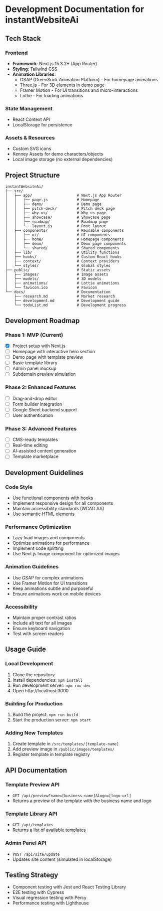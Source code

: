# Development Documentation for instantWebsiteAi

## Tech Stack

### Frontend
- **Framework**: Next.js 15.3.2+ (App Router)
- **Styling**: Tailwind CSS
- **Animation Libraries**:
  - GSAP (GreenSock Animation Platform) - For homepage animations
  - Three.js - For 3D elements in demo page
  - Framer Motion - For UI transitions and micro-interactions
  - Lottie - For loading animations

### State Management
- React Context API
- LocalStorage for persistence

### Assets & Resources
- Custom SVG icons
- Kenney Assets for demo characters/objects
- Local image storage (no external dependencies)

## Project Structure

```
instantWebsiteAi/
├── src/
│   ├── app/                    # Next.js App Router
│   │   ├── page.js             # Homepage
│   │   ├── demo/               # Demo page
│   │   ├── pitch-deck/         # Pitch deck page
│   │   ├── why-us/             # Why us page
│   │   ├── showcase/           # Showcase page
│   │   ├── roadmap/            # Roadmap page
│   │   └── layout.js           # Root layout
│   ├── components/             # Reusable components
│   │   ├── ui/                 # UI components
│   │   ├── home/               # Homepage components
│   │   ├── demo/               # Demo page components
│   │   └── shared/             # Shared components
│   ├── lib/                    # Utility functions
│   ├── hooks/                  # Custom React hooks
│   ├── context/                # Context providers
│   └── styles/                 # Global styles
├── public/                     # Static assets
│   ├── images/                 # Image assets
│   ├── models/                 # 3D models
│   ├── animations/             # Lottie animations
│   └── favicon.ico             # Favicon
└── docs/                       # Documentation
    ├── research.md             # Market research
    ├── development.md          # Development guide
    └── todoList.md             # Development progress
```

## Development Roadmap

### Phase 1: MVP (Current)
- [x] Project setup with Next.js
- [ ] Homepage with interactive hero section
- [ ] Demo page with template preview
- [ ] Basic template library
- [ ] Admin panel mockup
- [ ] Subdomain preview simulation

### Phase 2: Enhanced Features
- [ ] Drag-and-drop editor
- [ ] Form builder integration
- [ ] Google Sheet backend support
- [ ] User authentication

### Phase 3: Advanced Features
- [ ] CMS-ready templates
- [ ] Real-time editing
- [ ] AI-assisted content generation
- [ ] Template marketplace

## Development Guidelines

### Code Style
- Use functional components with hooks
- Implement responsive design for all components
- Maintain accessibility standards (WCAG AA)
- Use semantic HTML elements

### Performance Optimization
- Lazy load images and components
- Optimize animations for performance
- Implement code splitting
- Use Next.js Image component for optimized images

### Animation Guidelines
- Use GSAP for complex animations
- Use Framer Motion for UI transitions
- Keep animations subtle and purposeful
- Ensure animations work on mobile devices

### Accessibility
- Maintain proper contrast ratios
- Include alt text for all images
- Ensure keyboard navigation
- Test with screen readers

## Usage Guide

### Local Development
1. Clone the repository
2. Install dependencies: `npm install`
3. Run development server: `npm run dev`
4. Open http://localhost:3000

### Building for Production
1. Build the project: `npm run build`
2. Start the production server: `npm start`

### Adding New Templates
1. Create template in `/src/templates/[template-name]`
2. Add preview image in `/public/images/templates/`
3. Register template in template registry

## API Documentation

### Template Preview API
- `GET /api/preview?name=[business-name]&logo=[logo-url]`
- Returns a preview of the template with the business name and logo

### Template Library API
- `GET /api/templates`
- Returns a list of available templates

### Admin Panel API
- `POST /api/site/update`
- Updates site content (simulated in localStorage)

## Testing Strategy
- Component testing with Jest and React Testing Library
- E2E testing with Cypress
- Visual regression testing with Percy
- Performance testing with Lighthouse
